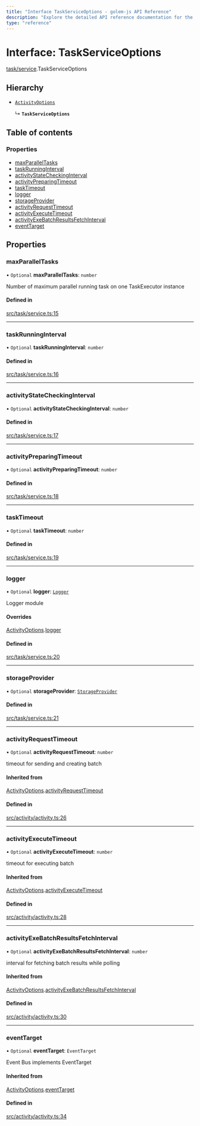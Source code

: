 ```yaml
---
title: "Interface TaskServiceOptions - golem-js API Reference"
description: "Explore the detailed API reference documentation for the Interface TaskServiceOptions within the golem-js SDK for the Golem Network."
type: "reference"
---
```

# Interface: TaskServiceOptions

[task/service](../modules/task_service).TaskServiceOptions

## Hierarchy

- [`ActivityOptions`](activity_activity.ActivityOptions)

  ↳ **`TaskServiceOptions`**

## Table of contents

### Properties

- [maxParallelTasks](task_service.TaskServiceOptions#maxparalleltasks)
- [taskRunningInterval](task_service.TaskServiceOptions#taskrunninginterval)
- [activityStateCheckingInterval](task_service.TaskServiceOptions#activitystatecheckinginterval)
- [activityPreparingTimeout](task_service.TaskServiceOptions#activitypreparingtimeout)
- [taskTimeout](task_service.TaskServiceOptions#tasktimeout)
- [logger](task_service.TaskServiceOptions#logger)
- [storageProvider](task_service.TaskServiceOptions#storageprovider)
- [activityRequestTimeout](task_service.TaskServiceOptions#activityrequesttimeout)
- [activityExecuteTimeout](task_service.TaskServiceOptions#activityexecutetimeout)
- [activityExeBatchResultsFetchInterval](task_service.TaskServiceOptions#activityexebatchresultsfetchinterval)
- [eventTarget](task_service.TaskServiceOptions#eventtarget)

## Properties

### maxParallelTasks

• `Optional` **maxParallelTasks**: `number`

Number of maximum parallel running task on one TaskExecutor instance

#### Defined in

[src/task/service.ts:15](https://github.com/golemfactory/golem-js/blob/a3b94ca/src/task/service.ts#L15)

___

### taskRunningInterval

• `Optional` **taskRunningInterval**: `number`

#### Defined in

[src/task/service.ts:16](https://github.com/golemfactory/golem-js/blob/a3b94ca/src/task/service.ts#L16)

___

### activityStateCheckingInterval

• `Optional` **activityStateCheckingInterval**: `number`

#### Defined in

[src/task/service.ts:17](https://github.com/golemfactory/golem-js/blob/a3b94ca/src/task/service.ts#L17)

___

### activityPreparingTimeout

• `Optional` **activityPreparingTimeout**: `number`

#### Defined in

[src/task/service.ts:18](https://github.com/golemfactory/golem-js/blob/a3b94ca/src/task/service.ts#L18)

___

### taskTimeout

• `Optional` **taskTimeout**: `number`

#### Defined in

[src/task/service.ts:19](https://github.com/golemfactory/golem-js/blob/a3b94ca/src/task/service.ts#L19)

___

### logger

• `Optional` **logger**: [`Logger`](utils_logger_logger.Logger)

Logger module

#### Overrides

[ActivityOptions](activity_activity.ActivityOptions).[logger](activity_activity.ActivityOptions#logger)

#### Defined in

[src/task/service.ts:20](https://github.com/golemfactory/golem-js/blob/a3b94ca/src/task/service.ts#L20)

___

### storageProvider

• `Optional` **storageProvider**: [`StorageProvider`](storage_provider.StorageProvider)

#### Defined in

[src/task/service.ts:21](https://github.com/golemfactory/golem-js/blob/a3b94ca/src/task/service.ts#L21)

___

### activityRequestTimeout

• `Optional` **activityRequestTimeout**: `number`

timeout for sending and creating batch

#### Inherited from

[ActivityOptions](activity_activity.ActivityOptions).[activityRequestTimeout](activity_activity.ActivityOptions#activityrequesttimeout)

#### Defined in

[src/activity/activity.ts:26](https://github.com/golemfactory/golem-js/blob/a3b94ca/src/activity/activity.ts#L26)

___

### activityExecuteTimeout

• `Optional` **activityExecuteTimeout**: `number`

timeout for executing batch

#### Inherited from

[ActivityOptions](activity_activity.ActivityOptions).[activityExecuteTimeout](activity_activity.ActivityOptions#activityexecutetimeout)

#### Defined in

[src/activity/activity.ts:28](https://github.com/golemfactory/golem-js/blob/a3b94ca/src/activity/activity.ts#L28)

___

### activityExeBatchResultsFetchInterval

• `Optional` **activityExeBatchResultsFetchInterval**: `number`

interval for fetching batch results while polling

#### Inherited from

[ActivityOptions](activity_activity.ActivityOptions).[activityExeBatchResultsFetchInterval](activity_activity.ActivityOptions#activityexebatchresultsfetchinterval)

#### Defined in

[src/activity/activity.ts:30](https://github.com/golemfactory/golem-js/blob/a3b94ca/src/activity/activity.ts#L30)

___

### eventTarget

• `Optional` **eventTarget**: `EventTarget`

Event Bus implements EventTarget

#### Inherited from

[ActivityOptions](activity_activity.ActivityOptions).[eventTarget](activity_activity.ActivityOptions#eventtarget)

#### Defined in

[src/activity/activity.ts:34](https://github.com/golemfactory/golem-js/blob/a3b94ca/src/activity/activity.ts#L34)
